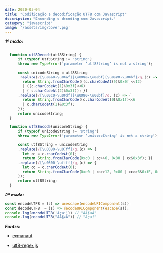```yaml
---
date: 2020-03-04
title: "Codificação e decodificação UTF8 com Javascript"
description: "Enconding e decoding com Javascript."
category: "javascript"
image: '/assets/img/cover.png'
---
```


***1º modo:***

```javascript

  function utf8Decode(utf8String) {
      if (typeof utf8String != 'string') 
      throw new TypeError('parameter ‘utf8String’ is not a string');

      const unicodeString = utf8String
      .replace(/[\u00e0-\u00ef][\u0080-\u00bf][\u0080-\u00bf]/g,(c) => {
        return String.fromCharCode(((c.charCodeAt(0)&0x0f)<<12) 
        | ((c.charCodeAt(1)&0x3f)<<6) 
        | ( c.charCodeAt(2)&0x3f)); })
      .replace(/[\u00c0-\u00df][\u0080-\u00bf]/g, (c) => {
        return String.fromCharCode((c.charCodeAt(0)&0x1f)<<6 
        | c.charCodeAt(1)&0x3f); 
      });
      return unicodeString;
  }

  function utf8Encode(unicodeString) {
      if (typeof unicodeString != 'string') 
      throw new TypeError('parameter ‘unicodeString’ is not a string');

      const utf8String = unicodeString
      .replace(/[\u0080-\u07ff]/g,(c) => {
        let cc = c.charCodeAt(0);
        return String.fromCharCode(0xc0 | cc>>6, 0x80 | cc&0x3f); })
      .replace(/[\u0800-\uffff]/g,(c) => {
        let cc = c.charCodeAt(0);
        return String.fromCharCode(0xe0 | cc>>12, 0x80 | cc>>6&0x3F, 0x80 | cc&0x3f); 
      });
      return utf8String;
  }
```

***2º modo:***

```javascript
const encodeUTF8 = (s) => unescape(encodeURIComponent(s));
const decodeUTF8  = (s) => decodeURIComponent(escape(s));
console.log(encodeUTF8('Açaí')) // "AÃ§aÃ­"
console.log(decodeUTF8("AÃ§aÃ­")) // "Açaí"
```

***Fontes:***

- <a href="http://ecmanaut.blogspot.com/2006/07/encoding-decoding-utf8-in-javascript.html" target="_blank" rel="noopener noreferrer">ecmanaut</a>

- <a href="https://gist.github.com/chrisveness/bcb00eb717e6382c5608" target="_blank" rel="noopener noreferrer">utf8-regex.js</a>
